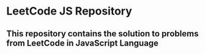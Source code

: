 # LeetCode JS Repository

## This repository contains the solution to problems from LeetCode in JavaScript Language